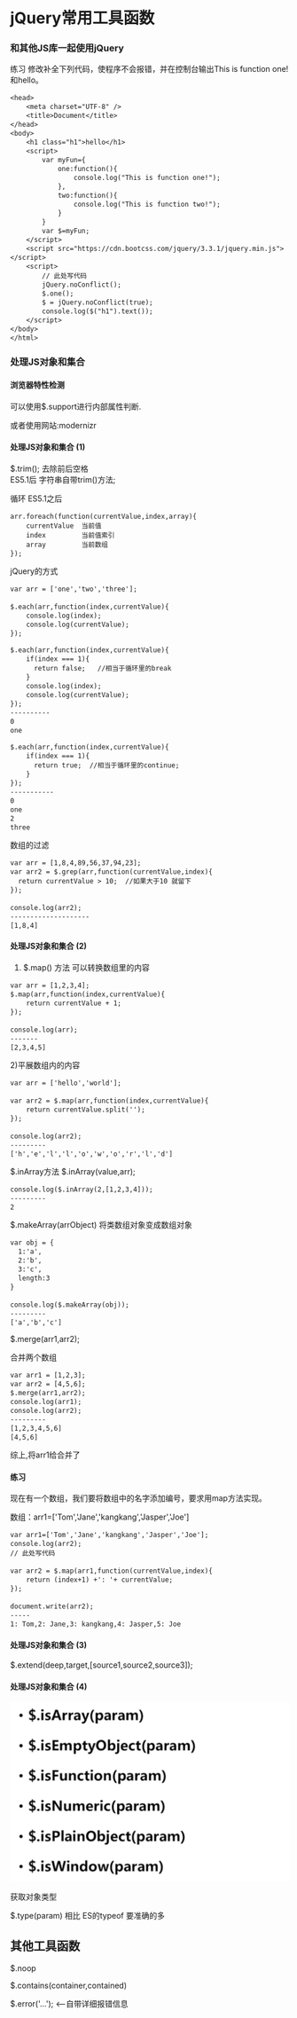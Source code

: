 # jQuery常用工具函数

### 和其他JS库一起使用jQuery

练习
修改补全下列代码，使程序不会报错，并在控制台输出This is function one! 和hello。
```
<head>
    <meta charset="UTF-8" />
    <title>Document</title>
</head>
<body>
    <h1 class="h1">hello</h1>
    <script>
        var myFun={
            one:function(){
                console.log("This is function one!");
            },
            two:function(){
                console.log("This is function two!");
            }
        }
        var $=myFun;
    </script>
    <script src="https://cdn.bootcss.com/jquery/3.3.1/jquery.min.js"></script>
    <script>
        // 此处写代码
        jQuery.noConflict();
        $.one();
        $ = jQuery.noConflict(true);
        console.log($("h1").text());
    </script>
</body>
</html>

```

### 处理JS对象和集合

#### 浏览器特性检测
可以使用$.support进行内部属性判断.

或者使用网站:modernizr

#### 处理JS对象和集合 (1)

$.trim(); 去除前后空格  
ES5.1后 字符串自带trim()方法;

循环
ES5.1之后
```
arr.foreach(function(currentValue,index,array){
    currentValue  当前值
    index         当前值索引
    array         当前数组
});
```

jQuery的方式
```
var arr = ['one','two','three'];

$.each(arr,function(index,currentValue){
    console.log(index);
    console.log(currentValue);
});
```

```
$.each(arr,function(index,currentValue){
    if(index === 1){
      return false;   //相当于循环里的break
    }
    console.log(index);
    console.log(currentValue);
});
----------
0
one
```

```
$.each(arr,function(index,currentValue){
    if(index === 1){
      return true;  //相当于循环里的continue;
    }
});
-----------
0
one
2
three
```



数组的过滤

```
var arr = [1,8,4,89,56,37,94,23];
var arr2 = $.grep(arr,function(currentValue,index){
  return currentValue > 10;  //如果大于10 就留下
});  

console.log(arr2);
--------------------
[1,8,4]
```

#### 处理JS对象和集合 (2)
1) $.map() 方法 可以转换数组里的内容

```
var arr = [1,2,3,4];
$.map(arr,function(index,currentValue){
    return currentValue + 1;
});

console.log(arr);
-------
[2,3,4,5]

```

2)平展数组内的内容

```
var arr = ['hello','world'];

var arr2 = $.map(arr,function(index,currentValue){
    return currentValue.split('');
});

console.log(arr2);
---------
['h','e','l','l','o','w','o','r','l','d']
```

$.inArray方法
$.inArray(value,arr);

```
console.log($.inArray(2,[1,2,3,4]));
---------
2
```

$.makeArray(arrObject) 将类数组对象变成数组对象

```
var obj = {
  1:'a',
  2:'b',
  3:'c',
  length:3
}

console.log($.makeArray(obj));
---------
['a','b','c']
```

$.merge(arr1,arr2);

合并两个数组

```
var arr1 = [1,2,3];
var arr2 = [4,5,6];
$.merge(arr1,arr2);
console.log(arr1);
console.log(arr2);
---------
[1,2,3,4,5,6]
[4,5,6]
```

综上,将arr1给合并了

#### 练习
现在有一个数组，我们要将数组中的名字添加编号，要求用map方法实现。

数组：arr1=['Tom','Jane','kangkang','Jasper','Joe']

```
var arr1=['Tom','Jane','kangkang','Jasper','Joe'];
console.log(arr2);
// 此处写代码

var arr2 = $.map(arr1,function(currentValue,index){
    return (index+1) +': '+ currentValue;
});

document.write(arr2);
-----
1: Tom,2: Jane,3: kangkang,4: Jasper,5: Joe

```


#### 处理JS对象和集合 (3)

$.extend(deep,target,[source1,source2,source3]);

#### 处理JS对象和集合 (4)

<img src='../img/jQuery4.png'/>

获取对象类型

$.type(param) 相比 ES的typeof 要准确的多


## 其他工具函数

$.noop

$.contains(container,contained)

$.error('...');  <--自带详细报错信息
